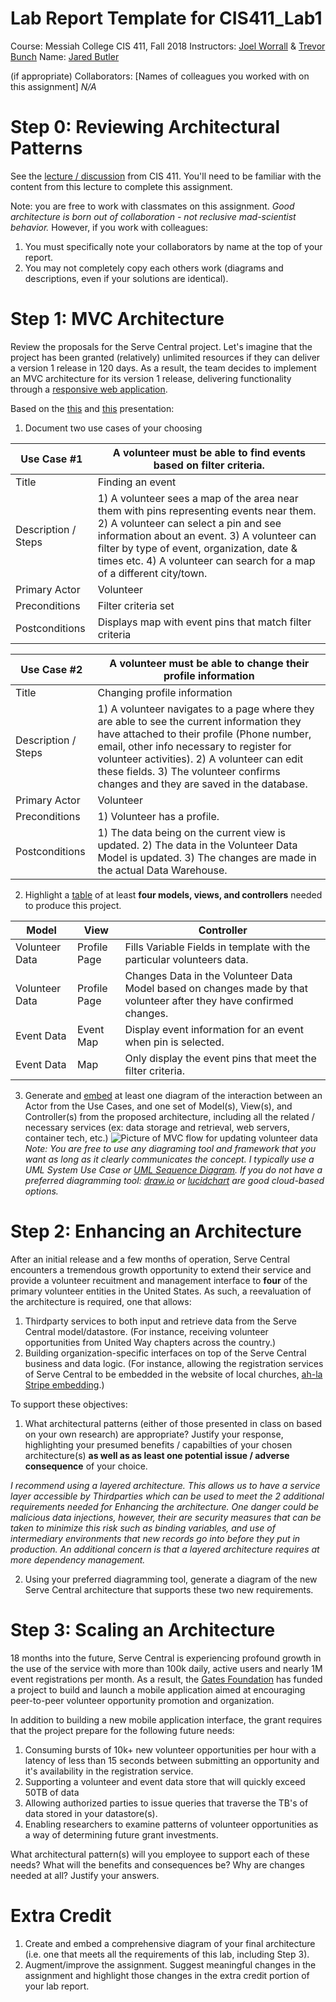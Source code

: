 # Lab Report Template for CIS411_Lab1
Course: Messiah College CIS 411, Fall 2018
Instructors: [Joel Worrall](https://github.com/tangollama) & [Trevor Bunch](https://github.com/trevordbunch)
Name: [Jared Butler](https://github.com/jb1763)

(if appropriate) Collaborators: [Names of colleagues you worked with on this assignment]
*N/A*

# Step 0: Reviewing Architectural Patterns
See the [lecture / discussion](https://docs.google.com/presentation/d/1nUcy63FWPFYO3OJmERJpMjEtdaFtaIBbuUkpmNRVRas/edit#slide=id.g45345bd5ea_0_136) from CIS 411. You'll need to be familiar with the content from this lecture to complete this assignment.

Note: you are free to work with classmates on this assignment. _Good architecture is born out of collaboration - not reclusive mad-scientist behavior._ However, if you work with colleagues:

1. You must specifically note your collaborators by name at the top of your report.
2. You may not completely copy each others work (diagrams and descriptions, even if your solutions are identical).

# Step 1: MVC Architecture
Review the proposals for the Serve Central project. Let's imagine that the project has been granted (relatively) unlimited resources if they can deliver a version 1 release in 120 days. As a result, the team decides to implement an MVC architecture for its version 1 release, delivering functionality through a [responsive web application](https://en.wikipedia.org/wiki/Responsive_web_design).

Based on the [this](https://docs.google.com/presentation/d/1UnU0xU0wF1l8pAB8trtLpdM0yuskx66jTFJzd64nsjU/edit#slide=id.g439b9c6866_2_53) and [this](https://docs.google.com/presentation/d/1-VZfAFoBVr6ijNepKAtRA7JoAQsV2Jlbf2l1WPDMhI0/edit) presentation:

1) Document two use cases of your choosing

| Use Case #1 | A volunteer must be able to find events based on filter criteria. |
|---|---|
| Title | Finding an event|
| Description / Steps | 1) A volunteer sees a map of the area near them with pins representing events near them. 2) A volunteer can select a pin and see information about an event. 3) A volunteer can filter by type of event, organization, date & times etc. 4) A volunteer can search for a map of a different city/town. |
| Primary Actor | Volunteer |
| Preconditions | Filter criteria set|
| Postconditions | Displays map with event pins that match filter criteria|

| Use Case #2 | A volunteer must be able to change their profile information |
|---|---|
| Title | Changing profile information |
| Description / Steps |1) A volunteer navigates to a page where they are able to see the current information they have attached to their profile (Phone number, email, other info necessary to register for volunteer activities). 2) A volunteer can edit these fields. 3) The volunteer confirms changes and they are saved in the database.|
| Primary Actor | Volunteer |
| Preconditions | 1) Volunteer has a profile. |
| Postconditions | 1) The data being on the current view is updated. 2) The data in the Volunteer Data Model is updated. 3) The changes are made in the actual Data Warehouse.|


2) Highlight a [table](https://www.tablesgenerator.com/markdown_tables) of at least **four models, views, and controllers** needed to produce this project.

| Model | View | Controller |
|---|---|---|
| Volunteer Data | Profile Page | Fills Variable Fields in template with the particular volunteers data. |
| Volunteer Data | Profile Page | Changes Data in the Volunteer Data Model based on changes made by that volunteer after they have confirmed changes. |
| Event Data | Event Map | Display event information for an event when pin is selected. |
| Event Data | Map | Only display the event pins that meet the filter criteria. |

3) Generate and [embed](https://github.com/adam-p/markdown-here/wiki/Markdown-Cheatsheet#images) at least one diagram of the interaction between an Actor from the Use Cases, and one set of Model(s), View(s), and Controller(s) from the proposed architecture, including all the related / necessary services (ex: data storage and retrieval, web servers, container tech, etc.)
![Picture of MVC flow for updating volunteer data](https://docs.google.com/drawings/d/1iB_45rSZKa9haSIFiqkoVHi5McL7-2iqSVa-5_TOhMA/edit?usp=sharing)
_Note: You are free to use any diagraming tool and framework that you want as long as it clearly communicates the concept. I typically use a UML System Use Case or [UML Sequence Diagram](https://www.uml-diagrams.org/index-examples.html).  If you do not have a preferred diagramming tool: [draw.io](http://draw.io) or [lucidchart](http://lucidchart.com) are good cloud-based options._

# Step 2: Enhancing an Architecture
After an initial release and a few months of operation, Serve Central encounters a tremendous growth opportunity to extend their service and provide a volunteer recuitment and management interface to __four__ of the primary volunteer entities in the United States. As such, a reevaluation of the architecture is required, one that allows:

1. Thirdparty services to both input and retrieve data from the Serve Central model/datastore. (For instance, receiving volunteer opportunities from United Way chapters across the country.)
2. Building organization-specific interfaces on top of the Serve Central business and data logic. (For instance, allowing the registration services of Serve Central to be embedded in the website of local churches, [ah-la Stripe embedding](https://stripe.com/payments/elements).)

To support these objectives:
1. What architectural patterns (either of those presented in class on based on your own research) are appropriate? Justify your response, highlighting your presumed benefits / capabilties of your chosen architecture(s) **as well as as least one potential issue / adverse consequence** of your choice.

*I recommend using a layered architecture. This allows us to have a service layer accessible by Thirdparties which can be used to meet the 2 additional requirements needed for Enhancing the architecture. One danger could be malicious data injections, however, their are security measures that can be taken to minimize this risk such as binding variables, and use of intermediary environments that new records go into before they put in production. An additional concern is that a layered architecture requires at more dependency management.*

2. Using your preferred diagramming tool, generate a diagram of the new Serve Central architecture that supports these two new requirements.

# Step 3: Scaling an Architecture
18 months into the future, Serve Central is experiencing profound growth in the use of the service with more than 100k daily, active users and nearly 1M event registrations per month. As a result, the [Gates Foundation](https://www.gatesfoundation.org/) has funded a project to build and launch a mobile application aimed at encouraging peer-to-peer volunteer opportunity promotion and organization.

In addition to building a new mobile application interface, the grant requires that the project prepare for the following future needs:

1. Consuming bursts of 10k+ new volunteer opportunities per hour with a latency of less than 15 seconds between submitting an opportunity and it's availability in the registration service.
2. Supporting a volunteer and event data store that will quickly exceed 50TB of data
3. Allowing authorized parties to issue queries that traverse the TB's of data stored in your datastore(s).
4. Enabling researchers to examine patterns of volunteer opportunities as a way of determining future grant investments.

What architectural pattern(s) will you employee to support each of these needs? What will the benefits and consequences be? Why are changes needed at all? Justify your answers.

# Extra Credit
1. Create and embed a comprehensive diagram of your final architecture (i.e. one that meets all the requirements of this lab, including Step 3).
2. Augment/improve the assignment. Suggest meaningful changes in the assignment and highlight those changes in the extra credit portion of your lab report.
